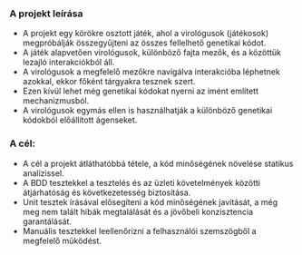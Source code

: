 ### A projekt leírása
- A projekt egy körökre osztott játék, ahol a virológusok (játékosok) megpróbálják összegyűjteni az összes fellelhető genetikai kódot.
- A játék alapvetően virológusok, különböző fajta mezők, és a közöttük lezajló
  interakciókból áll.
- A virológusok a megfelelő mezőkre navigálva interakcióba léphetnek
  azokkal, ekkor főként tárgyakra tesznek szert.
- Ezen kívül lehet még genetikai kódokat nyerni az imént említett mechanizmusból.
- A virológusok egymás ellen is használhatják a különböző genetikai kódokból előállított ágenseket.
### A cél:
- A cél a projekt átláthatóbbá tétele, a kód minőségének növelése statikus analízissel.
- A BDD tesztekkel a tesztelés és az üzleti követelmények közötti átjárhatóság és következetesség biztosítása.
- Unit tesztek írásával elősegíteni a kód minőségének javítását, a még meg nem talált hibák megtalálását és a jövőbeli konzisztencia garantálását.
- Manuális tesztekkel leellenőrizni a felhasználói szemszögből a megfelelő működést.
